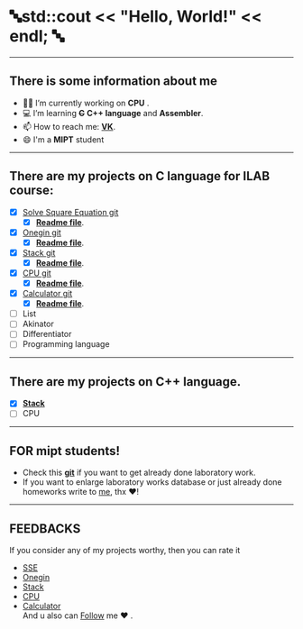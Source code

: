 # 🔤std::cout << "Hello, World!" << endl; 🔤
_________
## There is some __information__ about me
- 👨‍💻 I’m currently working on __CPU__ .
- 💻 I’m  learning ~~__C__~~ __C++ language__ and __Assembler__.
- 📫 How to reach me: [__VK__](https://vk.com/danik.princessa). 
- 😄 I'm a __MIPT__ student
__________
## There are my projects on __C__ language for ILAB course:
- [X] [Solve Square Equation git](https://github.com/Hollbrok/SolveSquare)
    - [X] [__Readme file__](https://github.com/Hollbrok/SolveSquare).
- [X] [Onegin git](https://github.com/Hollbrok/Onegin)
    - [X] [__Readme file__](https://github.com/Hollbrok/Onegin). 
- [X] [Stack git](https://github.com/Hollbrok/STACK)
    - [X] [__Readme file__](https://github.com/Hollbrok/STACK).
- [X] [CPU git](https://github.com/Hollbrok/CPU_C_VERSION)
    - [X] [__Readme file__](https://github.com/Hollbrok/CPU_C_VERSION).
- [X] [Calculator git](https://github.com/Hollbrok/v.2-of-calculator)
    - [X] [__Readme file__](https://github.com/Hollbrok/v.2-of-calculator).
- [ ] List
- [ ] Akinator
- [ ] Differentiator
- [ ] Programming language
____________
## There are my projects on __C++__ language.
- [X] [__Stack__](https://github.com/Hollbrok/Stack_cpp_version)
- [ ] CPU
____________
## FOR __mipt__ students!
* Check this [__git__](https://github.com/Hollbrok/MIPT_LABS) if you want to get already done laboratory work.
* If you want to enlarge laboratory works database or just already done homeworks write to [me](https://vk.com/danik.princessa), thx ❤️!
_____________
## __FEEDBACKS__
If you consider any of my projects worthy, then you can rate it
* <a class="github-button" href="https://github.com/Hollbrok/SolveSquare" data-show-count="true" aria-label="Star Hollbrok/SolveSquare on GitHub">SSE</a>
* <a class="github-button" href="https://github.com/Hollbrok/Onegin" data-show-count="true" aria-label="Star Hollbrok/Onegin on GitHub">Onegin</a>
* <a class="github-button" href="https://github.com/Hollbrok/Stack" data-show-count="true" aria-label="Star Hollbrok/Stack on GitHub">Stack</a>
* <a class="github-button" href="https://github.com/Hollbrok/CPU_C_VERSION" data-show-count="true" aria-label="Star Hollbrok/CPU_C_VERSION on GitHub">CPU</a>
* <a class="github-button" href="https://github.com/Hollbrok/v.2-of-calculator" data-show-count="true" aria-label="Star Hollbrok/v.2-of-calculator on GitHub">Calculator</a>  
And u also can <a class="github-button" href="https://github.com/Hollbrok" data-show-count="true" aria-label="Follow @Hollbrok on GitHub">Follow</a> me ❤️ .

